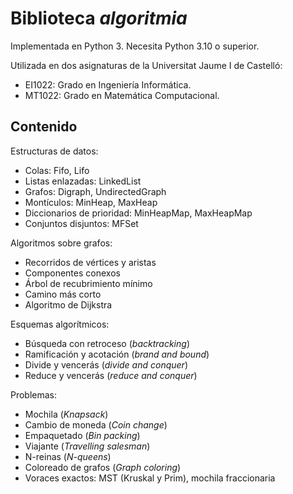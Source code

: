 # Biblioteca *algoritmia*

Implementada en Python 3. Necesita Python 3.10 o superior.

Utilizada en dos asignaturas de la Universitat Jaume I de Castelló:
* EI1022: Grado en Ingeniería Informática.
* MT1022: Grado en Matemática Computacional.

##  Contenido

Estructuras de datos:
  * Colas: Fifo, Lifo
  * Listas enlazadas: LinkedList
  * Grafos: Digraph, UndirectedGraph
  * Montículos: MinHeap, MaxHeap
  * Diccionarios de prioridad: MinHeapMap, MaxHeapMap
  * Conjuntos disjuntos: MFSet

Algoritmos sobre grafos:
  * Recorridos de vértices y aristas
  * Componentes conexos
  * Árbol de recubrimiento mínimo
  * Camino más corto
  * Algoritmo de Dijkstra

Esquemas algorítmicos:
  * Búsqueda con retroceso (*backtracking*)
  * Ramificación y acotación (*brand and bound*)
  * Divide y vencerás (*divide and conquer*)
  * Reduce y vencerás (*reduce and conquer*)

Problemas:
  * Mochila (*Knapsack*)
  * Cambio de moneda (*Coin change*)
  * Empaquetado (*Bin packing*)
  * Viajante (*Travelling salesman*)
  * N-reinas (*N-queens*)
  * Coloreado de grafos (*Graph coloring*)
  * Voraces exactos: MST (Kruskal y Prim), mochila fraccionaria
